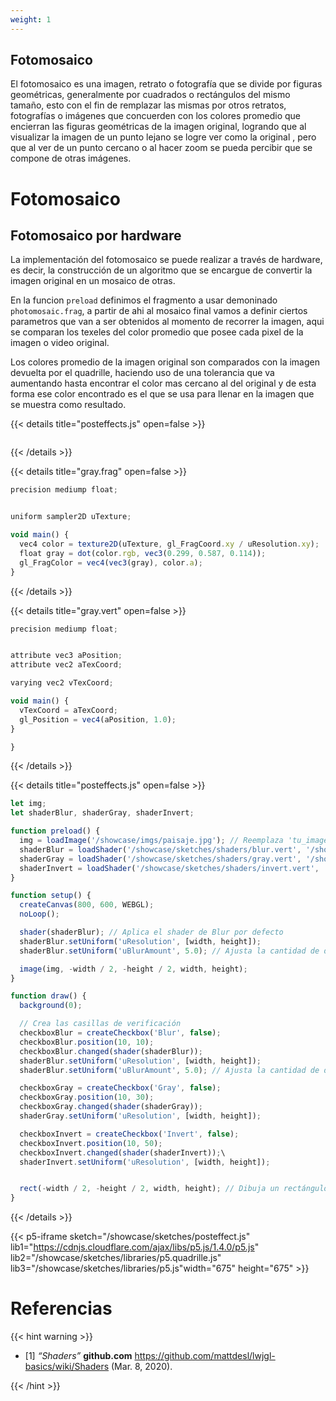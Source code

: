 ```yaml
---
weight: 1
---
```


## Fotomosaico

El fotomosaico es una imagen, retrato o fotografía que se divide por figuras geométricas, generalmente
por cuadrados o rectángulos del mismo tamaño, esto con el fin de remplazar las mismas
por otros retratos, fotografías o imágenes que concuerden con los colores promedio que encierran las
figuras geométricas de la imagen original, logrando que al visualizar la
imagen de un punto lejano se logre ver como la original , pero que al ver de un punto cercano o al
hacer zoom se pueda percibir que se compone de otras imágenes.

# Fotomosaico

## Fotomosaico por hardware

La implementación del fotomosaico se puede realizar a través de hardware, es decir, la construcción de un algoritmo que se encargue de convertir la imagen original en un mosaico de otras.

En la funcion `preload` definimos el fragmento a usar demoninado `photomosaic.frag`, a partir de ahi al mosaico final vamos a definir ciertos parametros que van a ser obtenidos al momento de recorrer la imagen, aqui se comparan los texeles del color promedio que posee cada pixel de la imagen o video original.

Los colores promedio de la imagen original son comparados con la imagen devuelta por el quadrille, haciendo uso de una tolerancia que va aumentando hasta encontrar el color mas cercano al del original y de esta forma ese color encontrado es el que se usa para llenar en la imagen que se muestra como resultado.

{{< details title="posteffects.js" open=false >}}

```javascript

```

{{< /details >}}

{{< details title="gray.frag" open=false >}}

```javascript
precision mediump float;


uniform sampler2D uTexture;

void main() {
  vec4 color = texture2D(uTexture, gl_FragCoord.xy / uResolution.xy);
  float gray = dot(color.rgb, vec3(0.299, 0.587, 0.114));
  gl_FragColor = vec4(vec3(gray), color.a);
}

```

{{< /details >}}

{{< details title="gray.vert" open=false >}}

```javascript
precision mediump float;


attribute vec3 aPosition;
attribute vec2 aTexCoord;

varying vec2 vTexCoord;

void main() {
  vTexCoord = aTexCoord;
  gl_Position = vec4(aPosition, 1.0);
}

}

```

{{< /details >}}

{{< details title="posteffects.js" open=false >}}

```javascript
let img;
let shaderBlur, shaderGray, shaderInvert;

function preload() {
  img = loadImage('/showcase/imgs/paisaje.jpg'); // Reemplaza 'tu_imagen.jpg' con la ruta de tu imagen
  shaderBlur = loadShader('/showcase/sketches/shaders/blur.vert', '/showcase/sketches/shaders/blur.frag');
  shaderGray = loadShader('/showcase/sketches/shaders/gray.vert', '/showcase/sketches/shaders/gray.frag');
  shaderInvert = loadShader('/showcase/sketches/shaders/invert.vert', '/showcase/sketches/shaders/invert.frag');
}

function setup() {
  createCanvas(800, 600, WEBGL);
  noLoop();

  shader(shaderBlur); // Aplica el shader de Blur por defecto
  shaderBlur.setUniform('uResolution', [width, height]);
  shaderBlur.setUniform('uBlurAmount', 5.0); // Ajusta la cantidad de desenfoque

  image(img, -width / 2, -height / 2, width, height);
}

function draw() {
  background(0);

  // Crea las casillas de verificación
  checkboxBlur = createCheckbox('Blur', false);
  checkboxBlur.position(10, 10);
  checkboxBlur.changed(shader(shaderBlur));
  shaderBlur.setUniform('uResolution', [width, height]);
  shaderBlur.setUniform('uBlurAmount', 5.0); // Ajusta la cantidad de desenfoque

  checkboxGray = createCheckbox('Gray', false);
  checkboxGray.position(10, 30);
  checkboxGray.changed(shader(shaderGray));
  shaderGray.setUniform('uResolution', [width, height]);

  checkboxInvert = createCheckbox('Invert', false);
  checkboxInvert.position(10, 50);
  checkboxInvert.changed(shader(shaderInvert));\
  shaderInvert.setUniform('uResolution', [width, height]);


  rect(-width / 2, -height / 2, width, height); // Dibuja un rectángulo para aplicar el shader
}
```

{{< /details >}}

{{< p5-iframe sketch="/showcase/sketches/posteffect.js" lib1="https://cdnjs.cloudflare.com/ajax/libs/p5.js/1.4.0/p5.js" lib2="/showcase/sketches/libraries/p5.quadrille.js" lib3="/showcase/sketches/libraries/p5.js"width="675" height="675" >}}

# Referencias

{{< hint warning >}}

- [1] _“Shaders”_ **github.com** https://github.com/mattdesl/lwjgl-basics/wiki/Shaders (Mar. 8, 2020).

{{< /hint >}}
